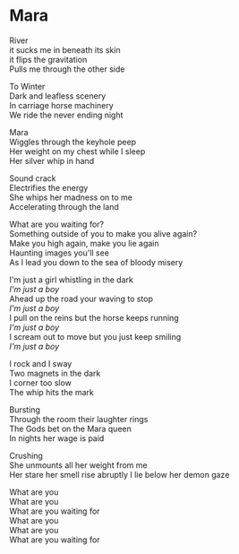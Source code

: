 # Mara

River  
it sucks me in beneath its skin  
it flips the gravitation  
Pulls me through the other side  

To Winter  
Dark and leafless scenery  
In carriage horse machinery  
We ride the never ending night  

Mara  
Wiggles through the keyhole peep  
Her weight on my chest while I sleep  
Her silver whip in hand  

Sound crack  
Electrifies the energy  
She whips her madness on to me  
Accelerating through the land  

What are you waiting for?  
Something outside of you to make you alive again?  
Make you high again, make you lie again  
Haunting images you'll see  
As I lead you down to the sea of bloody misery  

I'm just a girl whistling in the dark  
_I'm just a boy_  
Ahead up the road your waving to stop  
_I'm just a boy_  
I pull on the reins but the horse keeps running  
_I'm just a boy_  
I scream out to move but you just keep smiling  
_I'm just a boy_  

I rock and I sway  
Two magnets in the dark  
I corner too slow  
The whip hits the mark  

Bursting  
Through the room their laughter rings  
The Gods bet on the Mara queen  
In nights her wage is paid  

Crushing  
She unmounts all her weight from me  
Her stare her smell rise abruptly
I lie below her demon gaze  

What are you  
What are you  
What are you waiting for  
What are you  
What are you  
What are you waiting for
